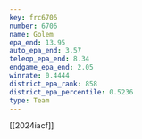 ```yaml
---
key: frc6706
number: 6706
name: Golem
epa_end: 13.95
auto_epa_end: 3.57
teleop_epa_end: 8.34
endgame_epa_end: 2.05
winrate: 0.4444
district_epa_rank: 858
district_epa_percentile: 0.5236
type: Team
---
```

[[2024iacf]]
